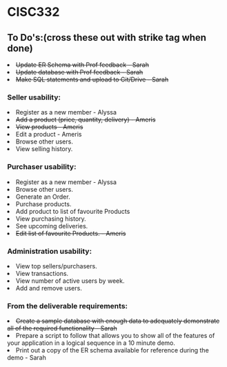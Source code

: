 # CISC332

<h2>To Do's:(cross these out with strike tag when done)</h2>
<li><strike>Update ER Schema with Prof feedback - Sarah</strike></li>
<li><strike>Update database with Prof feedback - Sarah</strike></li>
<li><strike> Make SQL statements and upload to Git/Drive - Sarah</strike></li>
<h3>Seller usability:</h3>
<li>Register as a new member - Alyssa</li>
<li><strike>Add a product (price, quantity, delivery) - Ameris</strike></li>
<li><strike>View products - Ameris</strike> </li>
<li>Edit a product - Ameris</li>
<li>Browse other users.</li>
<li>View selling history.</li>
<h3>Purchaser usability:</h3>
<li>Register as a new member - Alyssa</li>
<li>Browse other users.</li>
<li>Generate an Order.</li>
<li>Purchase products.</li>
<li>Add product to list of favourite Products</li>
<li>View purchasing history.</li>
<li>See upcoming deliveries.</li>
<li><strike>Edit list of favourite Products. - Ameris</strike></li>
<h3>Administration usability:</h3>
<li>View top sellers/purchasers.</li>
<li>View transactions.</li>
<li>View number of active users by week.</li>
<li>Add and remove users.</li>

<h3>From the deliverable requirements:</h3>
<li><strike>Create a sample database with enough data to adequately demonstrate all of the required functionality - Sarah</strike></li>
<li>Prepare a script to follow that allows you to show all of the features of your application in a logical sequence in a 10 minute demo.</li>
<li>Print out a copy of the ER schema available for reference during the demo - Sarah</li>
